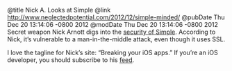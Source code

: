 @title Nick A. Looks at Simple
@link http://www.neglectedpotential.com/2012/12/simple-minded/
@pubDate Thu Dec 20 13:14:06 -0800 2012
@modDate Thu Dec 20 13:14:06 -0800 2012
Secret weapon Nick Arnott digs into the <a href="http://www.neglectedpotential.com/2012/12/simple-minded/">security of Simple</a>. According to Nick, it’s vulnerable to a man-in-the-middle attack, even though it uses SSL.

I love the tagline for Nick’s site: “Breaking your iOS apps.” If you’re an iOS developer, you should subscribe to his <a href="http://www.neglectedpotential.com/feed/">feed</a>.
